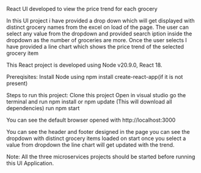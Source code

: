 React UI developed to view the price trend for each grocery

In this UI project i have provided a drop down which will get displayed with distinct grocery names from the excel on load of the page.
The user can select any value from the dropdown and provided search iption inside the dropdown as the number of groceries are more.
Once the user selects I have provided a line chart which shows the price trend of the selected grocery item

This React project is developed using Node v20.9.0, React 18.

Prereqisites:
Install Node
using npm install create-react-app(if it is not present)

Steps to run this project:
Clone this project 
Open in visual studio
go the terminal and run npm install or npm update (This will download all dependencies)
run npm start

You can see the default browser opened with http://localhost:3000

You can see the header and footer designed in the page
you can see the dropdown with distinct grocery items loaded on start
once you select a value from dropdown the line chart will get updated with the trend.

Note: All the three microservices projects should be started before running this UI Application.

